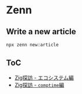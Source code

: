 # Zenn

## Write a new article

```bash
npx zenn new:article
```

## ToC

- [Zig探訪 - エコシステム編](articles/10dbe02303a201.md)
- [Zig探訪 - `comptime`編](articles/54882aee98e2c9.md)
